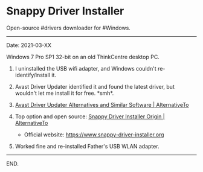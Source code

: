 # Snappy Driver Installer
Open-source #drivers downloader for #Windows.

---

Date: 2021-03-XX

Windows 7 Pro SP1 32-bit on an old ThinkCentre desktop PC.  

1. I uninstalled the USB wifi adapter, and Windows couldn't re-identify/install it.

2. Avast Driver Updater identified it and found the latest driver, but wouldn't let me install it for free. \*smh*.

3. [Avast Driver Updater Alternatives and Similar Software | AlternativeTo](https://alternativeto.net/software/avast-driver-updater/)

4. Top option and open source: [Snappy Driver Installer Origin | AlternativeTo](https://alternativeto.net/software/snappy-driver-installer-origin/about/)
    * Official website: https://www.snappy-driver-installer.org

5. Worked fine and re-installed Father's USB WLAN adapter.

---

END.
